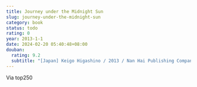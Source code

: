 ```yaml
---
title: Journey under the Midnight Sun
slug: journey-under-the-midnight-sun
category: book
status: todo
rating: 0
year: 2013-1-1
date: 2024-02-20 05:40:48+08:00
douban:
  rating: 9.2
  subtitle: "[Japan] Keigo Higashino / 2013 / Nan Hai Publishing Company"
---
```


Via top250
